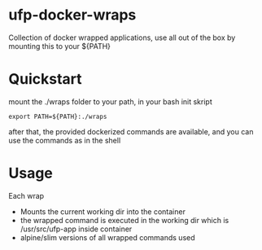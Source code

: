 # ufp-docker-wraps
Collection of docker wrapped applications, use all out of the box by mounting this to your ${PATH}

# Quickstart

mount the ./wraps folder to your path, in your bash init skript

	export PATH=${PATH}:./wraps
	
after that, the provided dockerized commands are available, and you can use the commands as in the shell

# Usage

Each wrap 

- Mounts the current working dir into the container
- the wrapped command is executed in the working dir which is /usr/src/ufp-app inside container
- alpine/slim versions of all wrapped commands used

